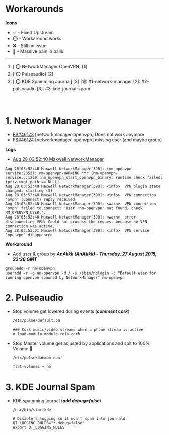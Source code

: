 # Workarounds
__Icons__
* :white_check_mark: - Fixed Upstream
* :o: - Workaround works.
* :x: - Still an issue
* :anger: - Massive pain in balls
____

1. [ :o: NetworkManager OpenVPN] [1]
2. [ :o: Pulseaudio] [2]
3. [ :o: KDE Spamming Journal] [3]
[1]: #1-network-manager
[2]: #2-pulseaudio
[3]: #3-kde-journal-spam

#### <br>

# 1. Network Manager
* [FS#46123](https://bugs.archlinux.org/task/46123) [networkmanager-openvpn] Does not work anymore
* [FS#46124](https://bugs.archlinux.org/task/46124) [networkmanager-openvpn] missing user (and maybe group)

__Logs__
* [Aug 28 03:52:40 Maxwell NetworkManager](http://codepad.org/pd9qW3sk)
```
Aug 28 03:52:40 Maxwell NetworkManager[390]: (nm-openvpn-service:2352): nm-openvpn-WARNING **: (nm-openvpn-service.c:1269):nm_openvpn_start_openvpn_binary: runtime check failed: (priv->mgt_path == NULL)
Aug 28 03:52:40 Maxwell NetworkManager[390]: <info>  VPN plugin state changed: starting (3)
Aug 28 03:52:40 Maxwell NetworkManager[390]: <info>  VPN connection 'ovpn' (Connect) reply received.
Aug 28 03:52:40 Maxwell NetworkManager[390]: <warn>  VPN connection 'ovpn' failed to connect: 'User 'nm-openvpn' not found, check NM_OPENVPN_USER.'.
Aug 28 03:52:40 Maxwell NetworkManager[390]: <warn>  error disconnecting VPN: Could not process the request because no VPN connection was active.
Aug 28 03:53:01 Maxwell NetworkManager[390]: <info>  VPN service 'openvpn' disappeared
```

__Workaround__
* Add user & group by ___AnAkkk (AnAkkk) - Thursday, 27 August 2015, 23:26 GMT___
```
groupadd -r nm-openvpn
useradd -r -g nm-openvpn -d / -s /sbin/nologin -c "Default user for running openvpn spawned by NetworkManager" nm-openvpn
```

# 2. Pulseaudio
* Stop volume get lowered during events (___comment cork___)
  ```
  /etc/pulse/default.pa

  ### Cork music/video streams when a phone stream is active
  # load-module module-role-cork
  ```
* Stop Master volume get adjusted by applications and spit to 100% Volume :anger:
  ```
  /etc/pulse/daemon.conf

  flat-volumes = no
  ```

# 3. KDE Journal Spam
* KDE spamming journal (___add debug=false___)
  ```
  /usr/bin/startkde

  # Disable's logging so it won't spam into journald
  QT_LOGGING_RULES="*.debug=false"
  export QT_LOGGING_RULES
  ```
